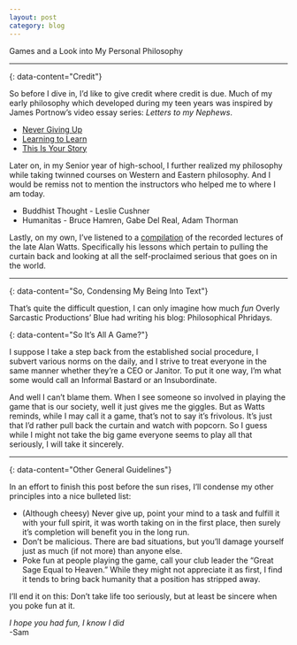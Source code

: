 ```yaml
---
layout: post
category: blog
---
```


Games and a Look into My Personal Philosophy

---
{: data-content="Credit"}

So before I dive in, I’d like to give credit where credit is due. Much of my early philosophy which developed during my teen years was inspired by James Portnow’s video essay series: _Letters to my Nephews_.

*   [Never Giving Up](https://youtu.be/6F6xb3ucVck)
*   [Learning to Learn](https://youtu.be/4Kk_JImecgs)
*   [This Is Your Story](https://youtu.be/qGjaoVM2Hu8)

Later on, in my Senior year of high-school, I further realized my philosophy while taking twinned courses on Western and Eastern philosophy. And I would be remiss not to mention the instructors who helped me to where I am today.

*   Buddhist Thought - Leslie Cushner
*   Humanitas - Bruce Hamren, Gabe Del Real, Adam Thorman

Lastly, on my own, I’ve listened to a [compilation](https://www.youtube.com/watch?v=rU67W6b-tcA) of the recorded lectures of the late Alan Watts. Specifically his lessons which pertain to pulling the curtain back and looking at all the self-proclaimed serious that goes on in the world.

---
{: data-content="So, Condensing My Being Into Text"}

That’s quite the difficult question, I can only imagine how much _fun_ Overly Sarcastic Productions’ Blue had writing his blog: Philosophical Phridays.

{: data-content="So It’s All A Game?"}

I suppose I take a step back from the established social procedure, I subvert various norms on the daily, and I strive to treat everyone in the same manner whether they’re a CEO or Janitor. To put it one way, I’m what some would call an Informal Bastard or an Insubordinate.

And well I can’t blame them. When I see someone so involved in playing the game that is our society, well it just gives me the giggles. But as Watts reminds, while I may call it a game, that’s not to say it’s frivolous. It’s just that I’d rather pull back the curtain and watch with popcorn. So I guess while I might not take the big game everyone seems to play all that seriously, I will take it sincerely.

---
{: data-content="Other General Guidelines"}

In an effort to finish this post before the sun rises, I’ll condense my other principles into a nice bulleted list:

*   (Although cheesy) Never give up, point your mind to a task and fulfill it with your full spirit, it was worth taking on in the first place, then surely it’s completion will benefit you in the long run.
*   Don’t be malicious. There are bad situations, but you’ll damage yourself just as much (if not more) than anyone else.
*   Poke fun at people playing the game, call your club leader the “Great Sage Equal to Heaven.” While they might not appreciate it as first, I find it tends to bring back humanity that a position has stripped away.

I’ll end it on this: Don’t take life too seriously, but at least be sincere when you poke fun at it.

_I hope you had fun, I know I did_  
\-Sam
